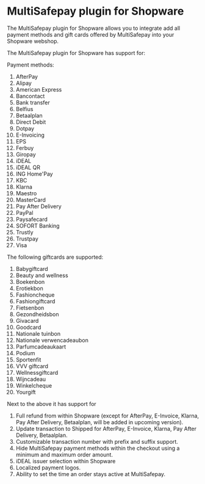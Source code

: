 # MultiSafepay plugin for Shopware

The MultiSafepay plugin for Shopware allows you to integrate add all payment methods and gift cards offered by MultiSafepay into your Shopware webshop.

The MultiSafepay plugin for Shopware has support for:

Payment methods:
1. AfterPay
2. Alipay
3. American Express
4. Bancontact
5. Bank transfer
6. Belfius
7. Betaalplan
8. Direct Debit
9. Dotpay
10. E-Invoicing
11. EPS
12. Ferbuy
13. Giropay
14. iDEAL
15. iDEAL QR
16. ING Home'Pay
17. KBC
18. Klarna
19. Maestro
20. MasterCard
21. Pay After Delivery
22. PayPal
23. Paysafecard
24. SOFORT Banking
25. Trustly
26. Trustpay
27. Visa

The following giftcards are supported:
1. Babygiftcard
2. Beauty and wellness
3. Boekenbon
4. Erotiekbon
5. Fashioncheque
6. Fashiongiftcard
7. Fietsenbon
8. Gezondheidsbon
9. Givacard
10. Goodcard
11. Nationale tuinbon
12. Nationale verwencadeaubon
13. Parfumcadeaukaart
14. Podium
15. Sportenfit
16. VVV giftcard
17. Wellnessgiftcard
18. Wijncadeau
19. Winkelcheque
20. Yourgift

Next to the above it has support for
1. Full refund from within Shopware (except for AfterPay, E-Invoice, Klarna, Pay After Delivery, Betaalplan, will be added in upcoming version).
2. Update transaction to Shipped for AfterPay, E-Invoice, Klarna, Pay After Delivery, Betaalplan.
3. Customizable transaction number with prefix and suffix support.
4. Hide MultiSafepay payment methods within the checkout using a minimum and maximum order amount.
5. iDEAL issuer selection within Shopware
6. Localized payment logos.
7. Ability to set the time an order stays active at MultiSafepay.
